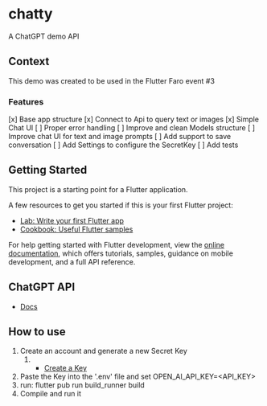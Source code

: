 # chatty

A ChatGPT demo API

## Context

This demo was created to be used in the Flutter Faro event #3

### Features

[x] Base app structure
[x] Connect to Api to query text or images
[x] Simple Chat UI
[ ] Proper error handling
[ ] Improve and clean Models structure
[ ] Improve chat UI for text and image prompts
[ ] Add support to save conversation
[ ] Add Settings to configure the SecretKey
[ ] Add tests

## Getting Started

This project is a starting point for a Flutter application.

A few resources to get you started if this is your first Flutter project:

- [Lab: Write your first Flutter app](https://docs.flutter.dev/get-started/codelab)
- [Cookbook: Useful Flutter samples](https://docs.flutter.dev/cookbook)

For help getting started with Flutter development, view the
[online documentation](https://docs.flutter.dev/), which offers tutorials,
samples, guidance on mobile development, and a full API reference.

## ChatGPT API

- [Docs](https://platform.openai.com/docs/introduction)

## How to use

 1. Create an account and generate a new Secret Key
    1. - [Create a Key](https://platform.openai.com/account/api-keys)
 2. Paste the Key into the '.env' file and set OPEN_AI_API_KEY=<API_KEY>
 3. run: flutter pub run build_runner build
 4. Compile and run it 
